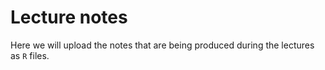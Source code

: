# Lecture notes

Here we will upload the notes that are being produced during the lectures as `R` files.
